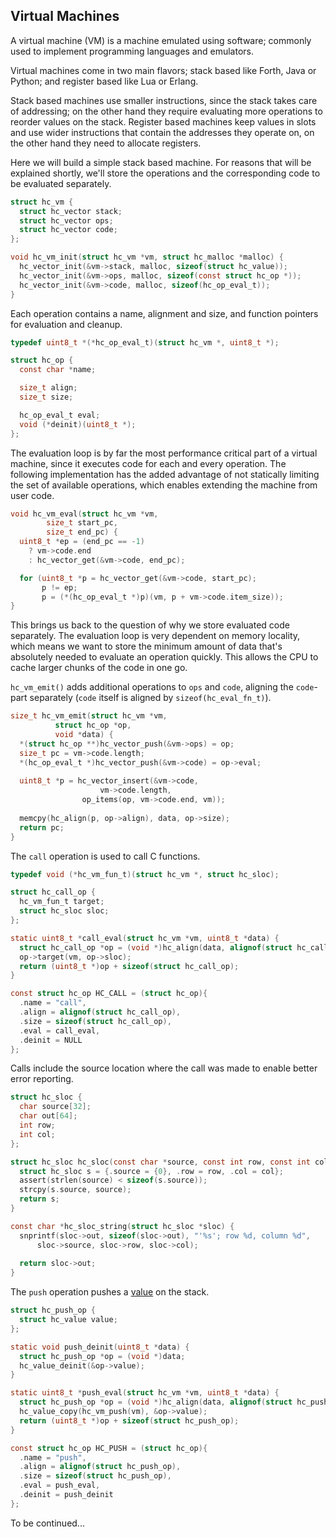 ## Virtual Machines
A virtual machine (VM) is a machine emulated using software; commonly used to implement programming languages and emulators.

Virtual machines come in two main flavors; stack based like Forth, Java or Python; and register based like Lua or Erlang.

Stack based machines use smaller instructions, since the stack takes care of addressing; on the other hand they require evaluating more operations to reorder values on the stack. Register based machines keep values in slots and use wider instructions that contain the addresses they operate on, on the other hand they need to allocate registers.

Here we will build a simple stack based machine. For reasons that will be explained shortly, we'll store the operations and the corresponding code to be evaluated separately.

```C
struct hc_vm {
  struct hc_vector stack;  
  struct hc_vector ops;
  struct hc_vector code;
};

void hc_vm_init(struct hc_vm *vm, struct hc_malloc *malloc) {
  hc_vector_init(&vm->stack, malloc, sizeof(struct hc_value));
  hc_vector_init(&vm->ops, malloc, sizeof(const struct hc_op *));
  hc_vector_init(&vm->code, malloc, sizeof(hc_op_eval_t));
}
```

Each operation contains a name, alignment and size, and function pointers for evaluation and cleanup.

```C
typedef uint8_t *(*hc_op_eval_t)(struct hc_vm *, uint8_t *);

struct hc_op {
  const char *name;

  size_t align;
  size_t size;

  hc_op_eval_t eval;
  void (*deinit)(uint8_t *);
};
```

The evaluation loop is by far the most performance critical part of a virtual machine, since it executes code for each and every operation. The following implementation has the added advantage of not statically limiting the set of available operations, which enables extending the machine from user code.

```C
void hc_vm_eval(struct hc_vm *vm,
		size_t start_pc,
		size_t end_pc) {
  uint8_t *ep = (end_pc == -1)
    ? vm->code.end
    : hc_vector_get(&vm->code, end_pc);

  for (uint8_t *p = hc_vector_get(&vm->code, start_pc);
       p != ep;
       p = (*(hc_op_eval_t *)p)(vm, p + vm->code.item_size));
}
```

This brings us back to the question of why we store evaluated code separately. The evaluation loop is very dependent on memory locality, which means we want to store the minimum amount of data that's absolutely needed to evaluate an operation quickly. This allows the CPU to cache larger chunks of the code in one go.

`hc_vm_emit()` adds additional operations to `ops` and `code`, aligning the `code`-part separately (`code` itself is aligned by `sizeof(hc_eval_fn_t)`).

```C
size_t hc_vm_emit(struct hc_vm *vm,
		  struct hc_op *op,
		  void *data) {
  *(struct hc_op **)hc_vector_push(&vm->ops) = op;
  size_t pc = vm->code.length;
  *(hc_op_eval_t *)hc_vector_push(&vm->code) = op->eval;
  
  uint8_t *p = hc_vector_insert(&vm->code,
	     			vm->code.length,
				op_items(op, vm->code.end, vm));
  
  memcpy(hc_align(p, op->align), data, op->size);
  return pc;
}
```

The `call` operation is used to call C functions.

```C
typedef void (*hc_vm_fun_t)(struct hc_vm *, struct hc_sloc);

struct hc_call_op {
  hc_vm_fun_t target;
  struct hc_sloc sloc;
};

static uint8_t *call_eval(struct hc_vm *vm, uint8_t *data) {
  struct hc_call_op *op = (void *)hc_align(data, alignof(struct hc_call_op));
  op->target(vm, op->sloc);
  return (uint8_t *)op + sizeof(struct hc_call_op);
}

const struct hc_op HC_CALL = (struct hc_op){
  .name = "call",
  .align = alignof(struct hc_call_op),
  .size = sizeof(struct hc_call_op),
  .eval = call_eval,
  .deinit = NULL
};
```

Calls include the source location where the call was made to enable better error reporting.

```C
struct hc_sloc {
  char source[32];
  char out[64];
  int row;
  int col;
};

struct hc_sloc hc_sloc(const char *source, const int row, const int col) {
  struct hc_sloc s = {.source = {0}, .row = row, .col = col};
  assert(strlen(source) < sizeof(s.source));
  strcpy(s.source, source);
  return s;
}

const char *hc_sloc_string(struct hc_sloc *sloc) {
  snprintf(sloc->out, sizeof(sloc->out), "'%s'; row %d, column %d",
	  sloc->source, sloc->row, sloc->col);
	  
  return sloc->out;
}
```

The `push` operation pushes a [value](https://github.com/codr7/hacktical-c/tree/main/reflect) on the stack.

```C
struct hc_push_op {
  struct hc_value value;
};

static void push_deinit(uint8_t *data) {
  struct hc_push_op *op = (void *)data;
  hc_value_deinit(&op->value);
}

static uint8_t *push_eval(struct hc_vm *vm, uint8_t *data) {
  struct hc_push_op *op = (void *)hc_align(data, alignof(struct hc_push_op));
  hc_value_copy(hc_vm_push(vm), &op->value);
  return (uint8_t *)op + sizeof(struct hc_push_op);
}

const struct hc_op HC_PUSH = (struct hc_op){
  .name = "push",
  .align = alignof(struct hc_push_op),
  .size = sizeof(struct hc_push_op),
  .eval = push_eval,
  .deinit = push_deinit
};
```

To be continued...